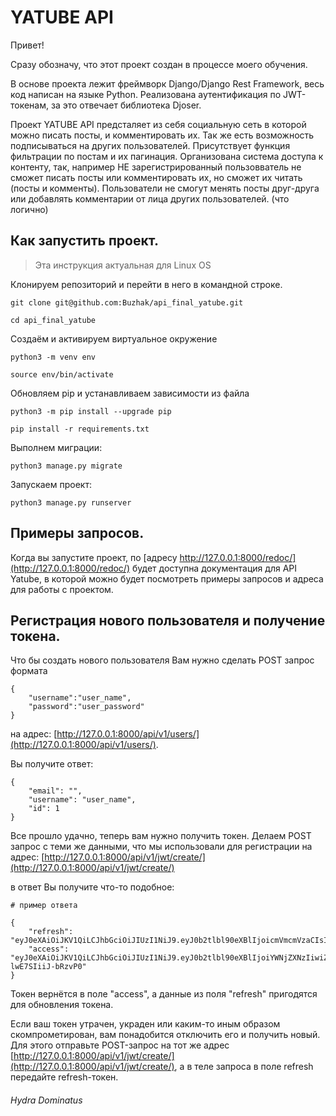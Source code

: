 # YATUBE API

Привет!

Cразу обозначу, что этот проект создан в процессе моего обучения.

В основе проекта лежит фреймворк Django/Django Rest Framework, весь код написан на языке Python.
Реализована аутентификация по JWT-токенам, за это отвечает библиотека Djoser.

Проект YATUBE API предсталяет из себя социальную сеть в которой можно писать посты, и комментировать их.
Так же есть возможность подписываться на других пользователей.
Присутствует функция фильтрации по постам и их пагинация.
Организована система доступа к контенту, так, например НЕ зарегистрированный пользовватель не сможет писать посты или комментировать их,
но сможет их читать (посты и комменты).
Пользователи не смогут менять посты друг-друга или добавлять комментарии от лица других пользователей. (что логично)

## Как запустить проект.
> Эта инструкция актуальная для Linux OS

Клонируем репозиторий и перейти в него в командной строке.

```
git clone git@github.com:Buzhak/api_final_yatube.git
```

```
cd api_final_yatube
```

Создаём и активируем виртуальное окружение

```
python3 -m venv env
```

```
source env/bin/activate
```

Обновляем pip и устанавливаем зависимости из файла

```
python3 -m pip install --upgrade pip
```

```
pip install -r requirements.txt
```

Выполнем миграции:

```
python3 manage.py migrate
```

Запускаем проект:

```
python3 manage.py runserver
```

## Примеры запросов.

Когда вы запустите проект, по [адресу http://127.0.0.1:8000/redoc/](http://127.0.0.1:8000/redoc/) будет доступна документация для API Yatube,
в которой можно будет посмотреть примеры запросов и адреса для работы с проектом.

## Регистрация нового пользователя и получение токена.

Что бы создать нового пользователя Вам нужно сделать POST запрос формата

```
{
    "username":"user_name",
    "password":"user_password"
}
```

на адрес: [http://127.0.0.1:8000/api/v1/users/](http://127.0.0.1:8000/api/v1/users/).

Вы получите ответ:

```
{
    "email": "",
    "username": "user_name",
    "id": 1
}
```
Все прошло удачно, теперь вам нужно получить токен.
Делаем POST запрос с теми же данными,
что мы использовали для регистрации на адрес: [http://127.0.0.1:8000/api/v1/jwt/create/](http://127.0.0.1:8000/api/v1/jwt/create/)

в ответ Вы получите что-то подобное:

```
# пример ответа

{
    "refresh": "eyJ0eXAiOiJKV1QiLCJhbGciOiJIUzI1NiJ9.eyJ0b2tlbl90eXBlIjoicmVmcmVzaCIsImV4cCI6MTY2Njg5NTAzMywianRpIjoiNDg1YmY4MWU2Y2EzNGU0Yzg5YmVlMDcxMzYwY2Y5NDIiLCJ1c2VyX2lkIjo0fQ.pkNfgWs4AKoZNllWTfvx9_h33PNsVSMkVWiGvYe3MVk",
    "access": "eyJ0eXAiOiJKV1QiLCJhbGciOiJIUzI1NiJ9.eyJ0b2tlbl90eXBlIjoiYWNjZXNzIiwiZXhwIjoxNjY3MjQwNjMzLCJqdGkiOiI2MjkzNDJmMDAyZmE0N2I1ODVmMTA3MGI2MWUwYjkwNiIsInVzZXJfaWQiOjR9.uTOIERYUjeRRBIARUKcj32pYpN-lwE7SIiiJ-bRzvP0"
}
```
Токен вернётся в поле "access", а данные из поля "refresh" пригодятся для обновления токена.

Если ваш токен утрачен, украден или каким-то иным образом скомпрометирован, вам понадобится отключить его и получить новый. Для этого отправьте POST-запрос на тот же адрес [http://127.0.0.1:8000/api/v1/jwt/create/](http://127.0.0.1:8000/api/v1/jwt/create/), а в теле запроса в поле refresh передайте refresh-токен.


###### Hydra Dominatus
